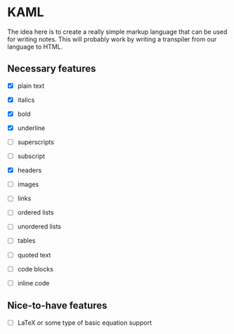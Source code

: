 # KAML
The idea here is to create a really simple markup language that can be used for
writing notes. This will probably work by writing a transpiler from our
language to HTML.

## Necessary features
- [x] plain text
- [x] italics
- [x] bold
- [x] underline
- [ ] superscripts
- [ ] subscript
- [x] headers
- [ ] images
- [ ] links
- [ ] ordered lists
- [ ] unordered lists
- [ ] tables
- [ ] quoted text
- [ ] code blocks
- [ ] inline code


## Nice-to-have features
- [ ] LaTeX or some type of basic equation support
